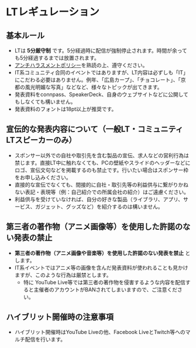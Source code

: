 # LTレギュレーション

## 基本ルール
* LTは **5分厳守制** です。5分経過時に配信が強制停止されます。時間が余っても5分経過するまでは放置されます。
* [アンチハラスメントポリシー]()を熟読の上、遵守ください。
* IT系コミュニティ合同のイベントではありますが、LT内容は必ずしも「IT」にこだわる必要はありません。例年、「広島カープ」、「チョコレート」、「京都の風光明媚な写真」などなど、様々なトピックが出てきます。
* 発表資料をconnpass、SpeakerDeck、自身のウェブサイトなどに公開してもしなくても構いません。
* 発表資料のフォントは18pt以上が推奨です。

## 宣伝的な発表内容について（一般LT・コミュニティLTスピーカーのみ）
* スポンサー以外での自社や取引先を含む製品の宣伝、求人などの営利行為は禁じます。直接LT中に触れなくても、PCの壁紙やスライドのヘッダーなどにロゴ、宣伝文句などを掲載するのも禁止です。行いたい場合はスポンサー枠をお申し込みください。
* 直接的な宣伝でなくても、間接的に自社・取引先等の利益供与に繋がりかねない表記・表現等（例：自己紹介での所属会社の紹介）はご遠慮ください。
* 利益供与を受けていなければ、自分の好きな製品（ライブラリ、アプリ、サービス、ガジェット、グッズなど）を紹介するのは構いません。


## 第三者の著作物（アニメ画像等）を使用した許諾のない発表の禁止
* **第三者の著作物（アニメ画像や音楽等）を使用した許諾のない発表を禁止** とします。
* IT系イベントではアニメ等の画像を含んだ発表資料が使われることも見かけますが、このような行為は厳禁とします。
    * 特に YouTube Live等では第三者の著作物を侵害するような内容を配信すると主催者のアカウントがBANされてしまいますので、ご注意ください。

 
## ハイブリット開催時の注意事項
* ハイブリット開催時はYouTube Liveの他、Facebook LiveとTwitch等へのマルチ配信を行います。
